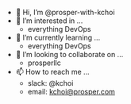 - 👋 Hi, I’m @prosper-with-kchoi
- 👀 I’m interested in ...
  - everything DevOps
- 🌱 I’m currently learning ...
  - everything DevOps
- 💞️ I’m looking to collaborate on ...
  - prosperllc
- 📫 How to reach me ...
  - slack: @kchoi
  - email: kchoi@prosper.com
